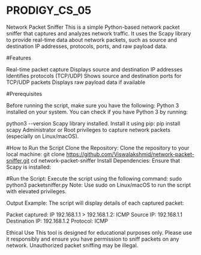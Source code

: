 # PRODIGY_CS_05
Network Packet Sniffer
This is a simple Python-based network packet sniffer that captures and analyzes network traffic. It uses the Scapy library to provide real-time data about network packets, such as source and destination IP addresses, protocols, ports, and raw payload data.

#Features

Real-time packet capture
Displays source and destination IP addresses
Identifies protocols (TCP/UDP)
Shows source and destination ports for TCP/UDP packets
Displays raw payload data if available

#Prerequisites

Before running the script, make sure you have the following:
Python 3 installed on your system. You can check if you have Python 3 by running:

python3 --version
Scapy library installed. Install it using pip:
pip install scapy
Administrator or Root privileges to capture network packets (especially on Linux/macOS).

#How to Run the Script
Clone the Repository: Clone the repository to your local machine:
git clone https://github.com/Viswalakshmid/network-packet-sniffer.git
cd network-packet-sniffer
Install Dependencies: Ensure that Scapy is installed:

#Run the Script: Execute the script using the following command:
sudo python3 packetsniffer.py
Note: Use sudo on Linux/macOS to run the script with elevated privileges.

Output Example: The script will display details of each captured packet:

Packet captured: IP 192.168.1.1 > 192.168.1.2: ICMP
Source IP: 192.168.1.1
Destination IP: 192.168.1.2
Protocol: ICMP

Ethical Use
This tool is designed for educational purposes only. Please use it responsibly and ensure you have permission to sniff packets on any network. Unauthorized packet sniffing may be illegal.





